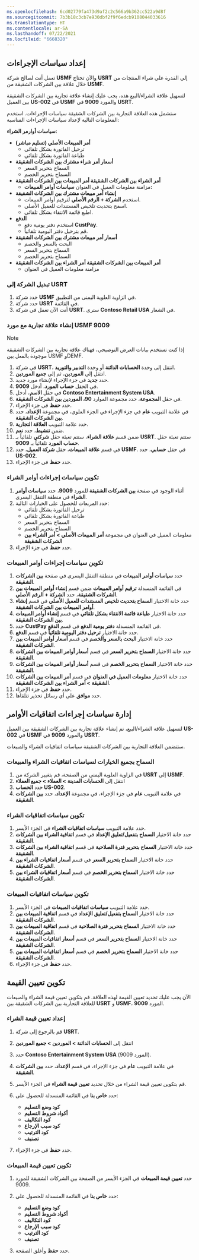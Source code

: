 ```yaml
---
ms.openlocfilehash: 6cd02779fa473d9af2c2c566a9b362cc522a9d8f
ms.sourcegitcommit: 7b3b18c3cb7e930dbf2f9f6edcb9108044033616
ms.translationtype: HT
ms.contentlocale: ar-SA
ms.lasthandoff: 07/22/2021
ms.locfileid: "6668320"
---
```


## <a name="set-up-action-policies"></a>إعداد سياسات الإجراءات
 
تعمل أنت لصالح شركة **USMF** والآن تحتاج **USRT** إلى القدرة على شراء المنتجات من خلال علاقة بين الشركات الشقيقة من **USMF**. 

لتسهيل علاقة الشراء/البيع هذه، يجب عليك إنشاء علاقة تجارية بين الشركات الشقيقة بين العميل **US-002** في **USMF** والمورد **9009** في **USRT**.

ستشمل هذه العلاقة التجارية بين الشركات الشقيقة سياسات الإجراءات. استخدم المعلومات التالية لإعداد سياسات الإجراءات المناسبة:

**سياسات أوارمر الشراء:**

-   **أمر المبيعات الأصلي (تسليم مباشر)**
    -   ترحيل الفاتورة بشكل تلقائي
    -   طباعة الفاتورة بشكل تلقائي
-   **أسعار أمر شراء مشترك بين الشركات الشقيقة**
    -   السماح بتحرير السعر
    -   السماح بتحرير الخصم
-   **أمر الشراء بين الشركات الشقيقة أمر المبيعات بين الشركات الشقيقة**
    -   مزامنة معلومات العميل في العنوان **سياسات أوامر المبيعات:**
-   **إنشاء أمر مبيعات مشترك بين الشركات الشقيقة**
    -   استخدم **الشركة + الرقم الأصلي** لترقيم أوامر المبيعات.
    -   اسمح بتحديث تلخيص المستندات للعميل الأصلي.
    -   اطبع قائمة الانتقاء بشكل تلقائي.
-   **الدفع**
    -   استخدم دفتر يومية دفع **CustPay**.
    -   قم بترحيل دفتر اليومية تلقائياً.
-   **أسعار أمر مبيعات مشترك بين الشركات الشقيقة**
    -   البحث بالسعر والخصم
    -   السماح بتحرير السعر
    -   السماح بتحرير الخصم
-   **أمر المبيعات بين الشركات الشقيقة أمر الشراء بين الشركات الشقيقة**
    -   مزامنة معلومات العميل في العنوان

### <a name="switch-the-company-to-usrt"></a>تبديل الشركة إلى USRT

1.  حدد شركة **USMF** في الزاوية العلوية اليمنى من التطبيق. 
2.  حدد شركة **USRT** في القائمة. 
3.  أنت الآن تعمل في شركة **USRT**. سترى **Contoso ‏Retail USA** في الشعار. 


### <a name="create-a-trading-relationship-with-usmf-vendor-9009"></a>إنشاء علاقة تجارية مع مورد USMF 9009 

> [!NOTE] 
> إذا كنت تستخدم بيانات العرض التوضيحي، فهناك علاقة تجارية بين الشركات الشقيقة موجودة بالفعل بين USMF وDEMF. 

1.  في شركة **USRT**، انتقل إلى وحدة **الحسابات الدائنة** أو وحدة **التدبير والتوريد**.
2.  انتقل إلى **الموردين**، ثم إلى **جميع الموردين**.
3.  حدد **جديد** في جزء الإجراء لإنشاء مورد جديد.
4.  في الحقل **حساب المورد**، أدخل **9009**.
5.  في حقل **الاسم**، أدخل **Contoso ‏Entertainment System USA**.
6.  في حقل **المجموعة**، حدد مجموعة الموارد **90، الموردين بين الشركات الشقيقة**.
7.  حدد **حفظ** في جزء الإجراء. 
7.  في علامة التبويب **عام** في جزء الإجراء في الجزء العلوي، في مجموعة **الإعداد**، حدد **بين الشركات الشقيقة**.
8.  حدد علامة التبويب **العلاقة التجارية**.
9.  ضمن **تنشيط**، حدد **نعم**.
10. ضمن قسم **علاقة الشراء**، ستتم تعبئة حقل **شركتي** تلقائياً بـ **USRT**. ستتم تعبئة حقل **حساب المورد** تلقائياً بـ **9009**.
11. في قسم **علاقة المبيعات**، حقل **شركة العميل**، حدد **USMF**. في حقل **حسابي**، حدد **US-002**.
12. حدد **حفظ** في جزء الإجراء.


### <a name="configure-the-purchase-order-action-policies"></a>تكوين سياسات إجراءات أوامر الشراء

1. أثناء الوجود في صفحة **بين الشركات الشقيقة** للمورد **9009**، حدد **سياسات أوامر الشراء** في منطقة التنقل اليسرى.
2. حدد المربعات للحصول على الخيارات التالية:
    - ترحيل الفاتورة بشكل تلقائي
    - طباعة الفاتورة بشكل تلقائي
    - السماح بتحرير السعر
    - السماح بتحرير الخصم
    - معلومات العميل في العنوان في مجموعة **أمر المبيعات الأصلي > أمر الشراء بين الشركات الشقيقة**
1. حدد **حفظ** في جزء الإجراء. 

### <a name="configure-the-sales-order-action-policies"></a>تكوين سياسات إجراءات أوامر المبيعات

1. حدد **سياسات أوامر المبيعات** في منطقة التنقل اليسرى في صفحة **بين الشركات الشقيقة**.
2. في القائمة المنسدلة **ترقيم أوامر المبيعات** ضمن قسم **إنشاء أوامر المبيعات بين الشركات الشقيقة**، حدد **الشركة + الرقم الأصلي**. 
3. حدد خانة الاختيار **السماح بتحديث تلخيص المستندات للعميل الأصلي‬** في قسم **إنشاء أوامر المبيعات بين الشركات الشقيقة**.
4. حدد خانة الاختيار **طباعة قائمة الانتقاء بشكل تلقائي** في قسم **إنشاء أوامر المبيعات بين الشركات الشقيقة**.
5. حدد **CustPay** في القائمة المنسدلة **دفتر يومية الدفع** في قسم **الدفع**.
6. حدد خانة الاختيار **ترحيل دفتر اليومية تلقائياً** في قسم **الدفع**.
7. حدد خانة الاختيار **البحث بالسعر والخصم‬** في قسم **أسعار أوامر المبيعات بين الشركات الشقيقة**.
8. حدد خانة الاختيار **السماح بتحرير السعر‬‬** في قسم **أسعار أوامر المبيعات بين الشركات الشقيقة**.
9. حدد خانة الاختيار **السماح بتحرير الخصم‬** في قسم **أسعار أوامر المبيعات بين الشركات الشقيقة**.
10. حدد خانة الاختيار **معلومات العميل في العنوان** في قسم **أمر المبيعات بين الشركات الشقيقة > أمر الشراء بين الشركات الشقيقة**.
11. حدد **حفظ** في جزء الإجراء.
12.  حدد **موافق** على أي رسائل تحذير تتلقاها. 


## <a name="manage-order-agreement-action-policies"></a>إدارة سياسات إجراءات اتفاقيات الأوامر
 

لتسهيل علاقة الشراء/البيع، تم إنشاء علاقة تجارية بين الشركات الشقيقة بين العميل **US-002** في **USMF** والمورد **9009** في **USRT**.

ستتضمن العلاقة التجارية بين الشركات الشقيقة سياسات اتفاقيات الشراء والمبيعات.

### <a name="allow-all-options-for-the-purchase-and-sales-agreement-policies"></a>السماح بجميع الخيارات لسياسات اتفاقيات الشراء والمبيعات

1.  في الزاوية العلوية اليمنى من الصفحة، قم بتغيير الشركة من **USRT** إلى **USMF**.
2.  انتقل إلى **الحسابات المدينة > العملاء > جميع العملاء**
4.  حدد **الحساب US-002**.
5.  في علامة التبويب **عام** في جزء الإجراء، في مجموعة **الإعداد**، حدد **بين الشركات الشقيقة**.

### <a name="configure-the-purchase-agreement-policies"></a>تكوين سياسات اتفاقيات الشراء

1.  حدد علامة التبويب **سياسات اتفاقيات الشراء** في الجزء الأيسر.
2.  حدد خانة الاختيار **السماح بتفعيل/تعليق الإعداد** في قسم **اتفاقية الشراء بين الشركات الشقيقة**.
3.  حدد خانة الاختيار **السماح بتحرير فترة الصلاحية** في قسم **اتفاقية الشراء بين الشركات الشقيقة**.
4.  حدد خانة الاختيار **السماح بتحرير السعر‬‬** في قسم **أسعار اتفاقيات الشراء بين الشركات الشقيقة**.
5. حدد خانة الاختيار **السماح بتحرير الخصم** في قسم **أسعار اتفاقيات الشراء بين الشركات الشقيقة**.

### <a name="configure-the-sales-agreement-policies"></a>تكوين سياسات اتفاقيات المبيعات

1. حدد علامة التبويب **سياسات اتفاقيات المبيعات** في الجزء الأيسر.
2. حدد خانة الاختيار **السماح بتفعيل/تعليق الإعداد** في قسم **اتفاقية المبيعات بين الشركات الشقيقة**.
3. حدد خانة الاختيار **السماح بتحرير فترة الصلاحية** في قسم **اتفاقية المبيعات بين الشركات الشقيقة**.
4. حدد خانة الاختيار **السماح بتحرير السعر‬‬** في قسم **أسعار اتفاقيات المبيعات بين الشركات الشقيقة**.
5. حدد خانة الاختيار **السماح بتحرير الخصم‬‬** في قسم **أسعار اتفاقيات المبيعات بين الشركات الشقيقة**.
6. حدد **حفظ** في جزء الإجراء.

## <a name="configure-value-mapping"></a>تكوين تعيين القيمة


الآن يجب عليك تحديد تعيين القيمة لهذه العلاقة. قم بتكوين تعيين قيمة الشراء والمبيعات للعلاقة التجارية بين الشركات الشقيقة بين **USRT** و **USMF**، المورد **9009**.

### <a name="set-up-purchase-value-mapping"></a>إعداد تعيين قيمة الشراء

1.  قم بالرجوع إلى شركة **USRT**.  
1.  انتقل إلى **الحسابات الدائنة > الموردين > جميع الموردين**
3.  حدد **Contoso ‏Entertainment System USA** (المورد 9009).
4.  في علامة التبويب **عام** في جزء الإجراء، في قسم **الإعداد**، حدد **بين الشركات الشقيقة**.
5. قم بتكوين تعيين قيمة الشراء من خلال تحديد **تعيين قيمة الشراء** في الجزء الأيسر.
8. حدد **خاص بنا** في القائمة المنسدلة للحصول على:

    -   **كود وضع التسليم**
    -   **أكواد شروط التسليم**
    -   **كود التكاليف**
    -   **كود سبب الإرجاع**
    -   **كود الترتيب**
    -   **تصنيف**
9. حدد **حفظ** في جزء الإجراء.


### <a name="configure-the-sales-value-mapping"></a>تكوين تعيين قيمة المبيعات

1. حدد **تعيين قيمة المبيعات** في الجزء الأيسر من الصفحة بين الشركات الشقيقة للمورد 9009.
4. حدد **خاص بنا** في القائمة المنسدلة للحصول على:
 
    -   **كود وضع التسليم**
    -   **أكواد شروط التسليم**
    -   **كود التكاليف**
    -   **كود سبب الإرجاع**
    -   **كود الترتيب**
    -   **تصنيف**
5. حدد **حفظ** وأغلق الصفحة.
 
